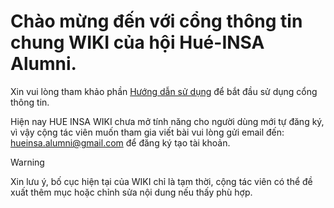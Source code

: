 # Chào mừng đến với cổng thông tin chung WIKI của hội Hué-INSA Alumni.

Xin vui lòng tham khảo phần [Hướng dẫn sử dụng](huong-dan.md) để bắt đầu sử dụng cổng thông tin.

Hiện nay HUE INSA WIKI chưa mở tính năng cho người dùng mới tự đăng ký, vì vậy cộng tác viên muốn tham gia viết bài vui lòng gửi email đến: [hueinsa.alumni@gmail.com](mailto:hueinsa.alumni@gmail.com) để đăng ký tạo tài khoản.

> [!WARNING]
> Xin lưu ý, bố cục hiện tại của WIKI chỉ là tạm thời, cộng tác viên có thể đề xuất thêm mục hoặc chỉnh sửa nội dung nếu thấy phù hợp.
